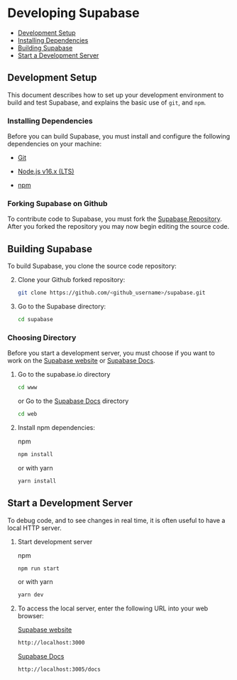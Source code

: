 # Developing Supabase

* [Development Setup](##Development-Setup)
* [Installing Dependencies](###Installing-Dependencies)
* [Building Supabase](##Building-Supabase)
* [Start a Development Server](##Start-a-Development-Server)

## Development Setup

This document describes how to set up your development environment to build and test Supabase, and explains the basic use of `git`, and `npm`.

### Installing Dependencies

Before you can build Supabase, you must install and configure the following dependencies on your
machine:

* [Git](http://git-scm.com/)

* [Node.js v16.x (LTS)](http://nodejs.org)

* [npm](https://www.npmjs.com/)

### Forking Supabase on Github

To contribute code to Supabase, you must fork the [Supabase Repository](https://github.com/supabase/supabase). After you forked the repository you may now begin editing the source code.

## Building Supabase

To build Supabase, you clone the source code repository:

2. Clone your Github forked repository:
   ```sh
   git clone https://github.com/<github_username>/supabase.git
   ```

3. Go to the Supabase directory:
   ```sh
   cd supabase
   ```

### Choosing Directory

Before you start a development server, you must choose if you want to work on the [Supabase website](https://supabase.io) or [Supabase Docs](https://supabase.io/docs/).

1. Go to the supabase.io directory
    ```sh
    cd www
    ```
    or Go to the [Supabase Docs](https://supabase.io/docs/) directory
    ```sh
    cd web
    ```

2. Install npm dependencies:

    npm
    ```sh
    npm install
    ```

    or with yarn
    ```sh
    yarn install
    ```

## Start a Development Server

To debug code, and to see changes in real time, it is often useful to have a local HTTP server.

1. Start development server

    npm
    ```sh
    npm run start
    ```

    or with yarn
    ```sh
    yarn dev
    ```

2. To access the local server, enter the following URL into your web browser:

    [Supabase website](https://supabase.io)
    ```sh
    http://localhost:3000
    ```

    [Supabase Docs](https://supabase.io/docs/)
    ```sh
    http://localhost:3005/docs
    ```
